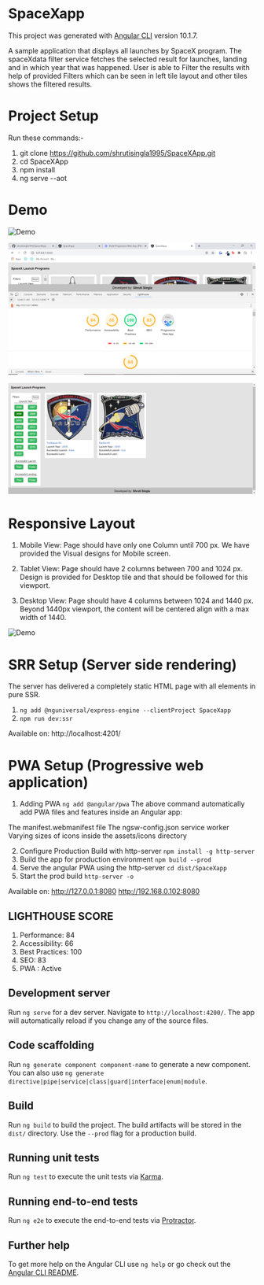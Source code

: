 # SpaceXapp
This project was generated with [Angular CLI](https://github.com/angular/angular-cli) version 10.1.7.

A sample application that displays all launches by SpaceX program.
The spaceXdata filter service fetches the selected result for launches, landing and in which year that was happened. User is able to Filter the results with help of provided Filters which can be seen in left tile layout and other tiles shows the filtered results.

# Project Setup
Run these commands:-

1. git clone https://github.com/shrutisingla1995/SpaceXApp.git
2. cd SpaceXApp
3. npm install
4. ng serve --aot

# Demo
![Demo](https://github.com/shrutisingla1995/SpaceXApp/blob/master/images/screencast.gif)

![image](https://github.com/shrutisingla1995/SpaceXApp/blob/master/images/screenshot1.PNG)

![image](https://github.com/shrutisingla1995/SpaceXApp/blob/master/images/screenshot2.PNG)

# Responsive Layout
1.	Mobile View: Page should have only one Column until 700 px. We have provided the Visual designs for Mobile screen.

2.	Tablet View: Page should have 2 columns between 700 and 1024 px. Design is provided for Desktop tile and that should be followed for this viewport.

3. Desktop View: Page should have 4 columns between 1024 and 1440 px. Beyond 1440px viewport,  the content will be centered align with a max width of 1440.

![Demo](https://github.com/shrutisingla1995/SpaceXApp/blob/master/images/screencast2.gif)

# SRR Setup (Server side rendering)
The server has delivered a completely static HTML page with all elements in pure SSR.
1. `ng add @nguniversal/express-engine --clientProject SpaceXapp`
2. `npm run dev:ssr`

Available on:
http://localhost:4201/

# PWA Setup (Progressive web application)

1. Adding PWA
`ng add @angular/pwa`
The above command automatically add PWA files and features inside an Angular app:

The manifest.webmanifest file
The ngsw-config.json service worker
Varying sizes of icons inside the assets/icons directory

2. Configure Production Build with http-server
`npm install -g http-server`
3. Build the app for production environment
`npm build --prod`
4. Serve the angular PWA using the http-server
`cd dist/SpaceXapp`
5. Start the prod build
`http-server -o`

Available on:
http://127.0.0.1:8080
http://192.168.0.102:8080

## LIGHTHOUSE SCORE

1. Performance: 84
2. Accessibility: 66
3. Best Practices: 100
4. SEO: 83
5. PWA : Active

## Development server

Run `ng serve` for a dev server. Navigate to `http://localhost:4200/`. The app will automatically reload if you change any of the source files.

## Code scaffolding

Run `ng generate component component-name` to generate a new component. You can also use `ng generate directive|pipe|service|class|guard|interface|enum|module`.

## Build

Run `ng build` to build the project. The build artifacts will be stored in the `dist/` directory. Use the `--prod` flag for a production build.

## Running unit tests

Run `ng test` to execute the unit tests via [Karma](https://karma-runner.github.io).

## Running end-to-end tests

Run `ng e2e` to execute the end-to-end tests via [Protractor](http://www.protractortest.org/).

## Further help

To get more help on the Angular CLI use `ng help` or go check out the [Angular CLI README](https://github.com/angular/angular-cli/blob/master/README.md).
